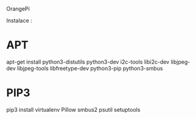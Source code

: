 OrangePi


Instalace :

# APT
apt-get install python3-distutils python3-dev i2c-tools libi2c-dev libjpeg-dev libjpeg-tools libfreetype-dev python3-pip python3-smbus

# PIP3
pip3 install virtualenv Pillow smbus2 psutil setuptools

